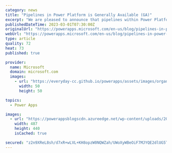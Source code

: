 ```yaml
---
category: news
title: "Pipelines in Power Platform is Generally Available (GA)"
excerpt: "We are pleased to announce that pipelines within Power Platform is generally available. Pipelines within Power Platform aim to democratize application lifecycle management (ALM) for Power Platform and Dynamics 365 customers by bringing deployment automation capabilities into the product in a manner that&#8217;s"
publishedDateTime: 2023-03-01T07:30:00Z
originalUrl: "https://powerapps.microsoft.com/en-us/blog/pipelines-in-power-platform-is-generally-available-ga/"
webUrl: "https://powerapps.microsoft.com/en-us/blog/pipelines-in-power-platform-is-generally-available-ga/"
type: article
quality: 72
heat: 73
published: true

provider:
  name: Microsoft
  domain: microsoft.com
  images:
    - url: "https://everyday-cc.github.io/powerapps/assets/images/organizations/microsoft.com-50x50.jpg"
      width: 50
      height: 50

topics:
  - Power Apps

images:
  - url: "https://powerappsblogscdn.azureedge.net/wp-content/uploads/2023/02/Pipelines-Feature-Image-e1677641332448.png"
    width: 487
    height: 440
    isCached: true

secured: "z2n9XReL8sh/d7xR+wLVL+KH8opzW0NQWZah/UWoXyWBeOiF7MJYQE2dlUG5TMWajTVYmnB/kMoWdk8uFYjBHoFHbKSX/Uy2De1QLfCUjrSTm+Yvp4wZgJOUsF3b7Vbh+lFanAh7erWbF0/p9eK504DwWLfXmWyslgoZqTv1jONj1u7ApsDH/DlC9ynnnFq/fUKNXideiA1XOkfNY7Zc+ORWpJE6tCNanfiLwfOOIl3sVfkfsQqWTZVLJ1bwWDHCe/p9s3TlRvNX53Emf/wcunTvSvWDK/mtzUYwzCpwzaesf+mMNfRzeyWtV6i1D1RIiVUhkzLYx/k/bNrqjYlgPjHyM7Bkxv2M96GLAO/j2FM=;m2qEpP1MBagppEW8YkYbKg=="
---
```


